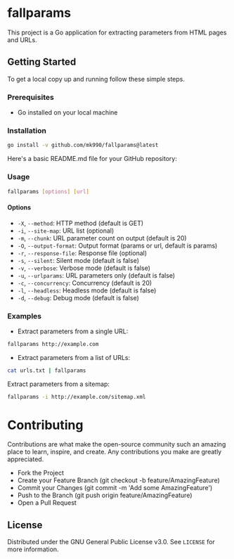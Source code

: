 # fallparams

This project is a Go application for extracting parameters from HTML pages and URLs.

## Getting Started

To get a local copy up and running follow these simple steps.

### Prerequisites

- Go installed on your local machine

### Installation

```sh
go install -v github.com/mk990/fallparams@latest
```
Here's a basic README.md file for your GitHub repository:

### Usage

```sh
fallparams [options] [url]
```

#### Options

- `-X`, `--method`: HTTP method (default is GET)
- `-i`, `--site-map`: URL list (optional)
- `-m`, `--chunk`: URL parameter count on output (default is 20)
- `-O`, `--output-format`: Output format (params or url, default is params)
- `-r`, `--response-file`: Response file (optional)
- `-s`, `--silent`: Silent mode (default is false)
- `-v`, `--verbose`: Verbose mode (default is false)
- `-u`, `--urlparams`: URL parameters only (default is false)
- `-c`, `--concurrency`: Concurrency (default is 20)
- `-l`, `--headless`: Headless mode (default is false)
- `-d`, `--debug`: Debug mode (default is false)

### Examples

- Extract parameters from a single URL:

```sh
fallparams http://example.com
```
- Extract parameters from a list of URLs:

```sh
cat urls.txt | fallparams
```

Extract parameters from a sitemap:

```sh
fallparams -i http://example.com/sitemap.xml
```

# Contributing

Contributions are what make the open-source community such an amazing place to learn, inspire, and create. Any contributions you make are greatly appreciated.
- Fork the Project
- Create your Feature Branch (git checkout -b feature/AmazingFeature)
- Commit your Changes (git commit -m 'Add some AmazingFeature')
- Push to the Branch (git push origin feature/AmazingFeature)
- Open a Pull Request

## License

Distributed under the GNU General Public License v3.0. See `LICENSE` for more information.


